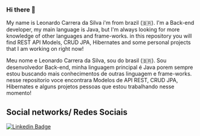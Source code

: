 ### Hi there 👋
My name is Leonardo Carrera da Silva i'm from brazil (🇧🇷).
I'm a Back-end developer, my main language is Java, but I'm always looking for more knowledge of other languages and frame-works.
in this repository you will find REST API Models, CRUD JPA, Hibernates and some personal projects that I am working on right now!

Meu nome e Leonardo Carrera da Silva, sou do brasil (🇧🇷).
Sou desenvolvedor Back-end, minha linguagem principal é Java porem sempre estou buscando mais conhecimentos de outras linguagem e frame-works.
nesse repositorio voce encontrara Modelos de API REST, CRUD JPA, Hibernates e alguns projetos pessoas que estou trabalhando nesse momento!

## Social networks/ Redes Sociais 

[![Linkedin Badge](https://img.shields.io/badge/-LinkedIn-blue?style=flat-square&logo=Linkedin&logoColor=white&link=https://www.linkedin.com/in/felipefialho)](https://www.linkedin.com/in/leonardo-carrera-da-silva/)
